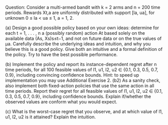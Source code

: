 Question: Consider a multi-armed bandit with k = 2 arms and n = 200
time periods. Rewards Xt,a are uniformly distributed with support [la, ua],
for unknown 0 ≤ la < ua ≤ 1, a = 1, 2.

(a) Design a good possible policy based on your own ideas: determine for
each t = 1, . . . , n a (possibly random) action At based solely on the
available data (As, Xs)s≤t−1, and not on future data or on the true
values of µa. Carefully describe the underlying ideas and intuition,
and why you believe this is a good policy. Give both an intuitive
and a formal definition of the policy. Try to have the best possible
performance.

(b) Implement the policy and report its instance-dependent regret after n
time periods, for all 100 feasible values of l1, u1, l2, u2 ∈ {0.1, 0.3, 0.5, 0.7, 0.9},
including convincing confidence bounds. Hint: to speed up implementation you may use Additional Exercise 2.
(b2) As a sanity check, also implement both fixed-action policies that use
the same action in all time periods. Report their regret for all feasible values of l1, u1, l2, u2 ∈ {0.1, 0.3, 0.5, 0.7, 0.9}, including confidence
bounds. Explain if/whether the observed values are conform what you
would expect.

(c) What is the worst-case regret that you observe, and at which value of
l1, u1, l2, u2 is it attained? Explain the intuition.
